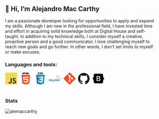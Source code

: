 ## 👋 Hi, I’m Alejandro Mac Carthy
I am a passionate developer looking for opportunities to apply and expand my skills. Although I am new in the professional field, I have invested time and effort in acquiring solid knowledge both at Digital House and self-taught.
In addition to my technical skills, I consider myself a creative, proactive person and a good communicator. I love challenging myself to reach new goals and go further. In other words, I don't set limits to myself or make excuses. 

### Languages and tools:
<div align="left">
    <div>
        <img src="https://github.com/devicons/devicon/blob/master/icons/javascript/javascript-original.svg" width="40" height="40"/>&nbsp;
        <img src="https://github.com/devicons/devicon/blob/master/icons/html5/html5-original-wordmark.svg" width="40" height="40"/>&nbsp;
        <img src="https://github.com/devicons/devicon/blob/master/icons/css3/css3-original-wordmark.svg" width="40" height="40"/>&nbsp;
        <img src="https://github.com/devicons/devicon/blob/master/icons/mysql/mysql-plain-wordmark.svg" width="40" height="40"/>&nbsp;
        <img src="https://github.com/devicons/devicon/blob/master/icons/git/git-original.svg" width="40" height="40"/>&nbsp;
        <img src="https://github.com/devicons/devicon/blob/master/icons/github/github-original.svg" width="40" height="40"/>&nbsp;
        <img src="https://github.com/devicons/devicon/blob/master/icons/bootstrap/bootstrap-plain.svg" width="40" height="40"/>&nbsp;
    </div>
</div>
<br>

### Stats

![alemaccarthy](https://github-readme-stats.vercel.app/api?username=alemaccarthy&count_private=true")
